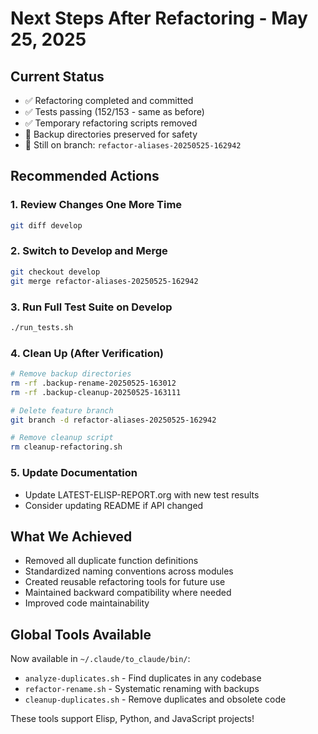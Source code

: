# Next Steps After Refactoring - May 25, 2025

## Current Status
- ✅ Refactoring completed and committed
- ✅ Tests passing (152/153 - same as before)
- ✅ Temporary refactoring scripts removed
- 📁 Backup directories preserved for safety
- 🌿 Still on branch: `refactor-aliases-20250525-162942`

## Recommended Actions

### 1. Review Changes One More Time
```bash
git diff develop
```

### 2. Switch to Develop and Merge
```bash
git checkout develop
git merge refactor-aliases-20250525-162942
```

### 3. Run Full Test Suite on Develop
```bash
./run_tests.sh
```

### 4. Clean Up (After Verification)
```bash
# Remove backup directories
rm -rf .backup-rename-20250525-163012
rm -rf .backup-cleanup-20250525-163111

# Delete feature branch
git branch -d refactor-aliases-20250525-162942

# Remove cleanup script
rm cleanup-refactoring.sh
```

### 5. Update Documentation
- Update LATEST-ELISP-REPORT.org with new test results
- Consider updating README if API changed

## What We Achieved
- Removed all duplicate function definitions
- Standardized naming conventions across modules
- Created reusable refactoring tools for future use
- Maintained backward compatibility where needed
- Improved code maintainability

## Global Tools Available
Now available in `~/.claude/to_claude/bin/`:
- `analyze-duplicates.sh` - Find duplicates in any codebase
- `refactor-rename.sh` - Systematic renaming with backups
- `cleanup-duplicates.sh` - Remove duplicates and obsolete code

These tools support Elisp, Python, and JavaScript projects!